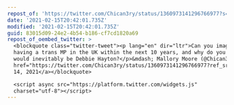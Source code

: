 ```yaml
---
repost_of: 'https://twitter.com/Chican3ry/status/1360973141296766977?s=09'
date: '2021-02-15T20:42:01.735Z'
modified: '2021-02-15T20:42:01.735Z'
guid: 83015d09-24e2-4b54-b186-cf7cd1820a69
repost_of_oembed_twitter: >
  <blockquote class="twitter-tweet"><p lang="en" dir="ltr">Can you imagine ever
  having a trans MP in the UK within the next 10 years, and why do you think it
  would inevitably be Debbie Hayton?</p>&mdash; Mallory Moore (@Chican3ry) <a
  href="https://twitter.com/Chican3ry/status/1360973141296766977?ref_src=twsrc%5Etfw">February
  14, 2021</a></blockquote>

  <script async src="https://platform.twitter.com/widgets.js"
  charset="utf-8"></script>
---
```

 
